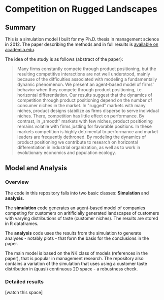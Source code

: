 # Competition on Rugged Landscapes

## Summary
This is a simulation model I built for my Ph.D. thesis in management science in 2012. The paper describing the methods and in full results is [available on academia.edu](https://www.academia.edu/2317035/Competition_on_Rugged_Landscapes_The_Dynamics_of_Product_Positioning).

The idea of the study is as follows (abstract of the paper):
> Many firms constantly compete through product positioning, but the resulting competitive interactions are not well understood, mainly because of the difficulties associated with modeling a fundamentally dynamic phenomenon. We present an agent-based model of firms' behavior when they compete through product positioning, i.e. horizontal differentiation. Our results suggest that the dynamics of competition through product positioning depend on the number of consumer niches in the market. In "rugged‟ markets with many niches, product designs stabilize as firms disperse to serve individual niches. There,
competition has little effect on performance. By contrast, in „smooth‟ markets with few niches, product positioning remains volatile with firms jostling for favorable positions. In these markets competition is highly detrimental to performance and market leaders are frequently dethroned. By modeling the dynamics of product positioning we contribute to research on horizontal differentiation in industrial organization, as well as to work in evolutionary economics and population ecology.

## Model and Analysis
### Overview
The code in this repository falls into two basic classes: **Simulation** and **analysis**.

The **simulation** code generates an agent-based model of companies competing for customers on aritificially generated landscapes of customers with varying distributions of taste (customer niches). The results are stored in R dataframes.

The **analysis** code uses the results from the simulation to generate analyses - notably plots - that form the basis for the conclusions in the paper.

The main model is based on the NK class of models (references in the paper), that is popular in management research. The repository also contains a variation of the simulation that uses using a customer taste distribution in (quasi) continuous 2D space - a robustness check.

### Detailed results
[watch this space]
